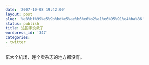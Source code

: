 ```yaml
---
date: '2007-10-08 19:42:00'
layout: post
slug: '%e8%bf%99%e5%9b%bd%e5%ae%b6%e6%b2%a1%e6%95%91%e4%ba%86'
status: publish
title: 这国家没救了
wordpress_id: '347'
categories:
- twitter
---
```


偌大个机场，连个卖杂志的地方都没有。
